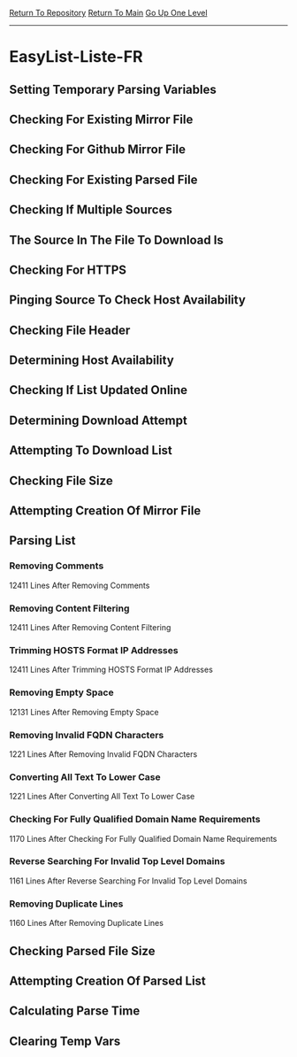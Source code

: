 [Return To Repository](https://github.com/deathbybandaid/piholeparser/)
[Return To Main](https://github.com/deathbybandaid/piholeparser/blob/master/RecentRunLogs/Mainlog.md)
[Go Up One Level](https://github.com/deathbybandaid/piholeparser/blob/master/RecentRunLogs/TopLevelScripts/30-Processing-Blacklists.md)
____________________________________
# EasyList-Liste-FR
## Setting Temporary Parsing Variables
## Checking For Existing Mirror File
## Checking For Github Mirror File
## Checking For Existing Parsed File
## Checking If Multiple Sources
## The Source In The File To Download Is
## Checking For HTTPS
## Pinging Source To Check Host Availability
## Checking File Header
## Determining Host Availability
## Checking If List Updated Online
## Determining Download Attempt
## Attempting To Download List
## Checking File Size
## Attempting Creation Of Mirror File
## Parsing List
### Removing Comments
12411 Lines After Removing Comments
### Removing Content Filtering
12411 Lines After Removing Content Filtering
### Trimming HOSTS Format IP Addresses
12411 Lines After Trimming HOSTS Format IP Addresses
### Removing Empty Space
12131 Lines After Removing Empty Space
### Removing Invalid FQDN Characters
1221 Lines After Removing Invalid FQDN Characters
### Converting All Text To Lower Case
1221 Lines After Converting All Text To Lower Case
### Checking For Fully Qualified Domain Name Requirements
1170 Lines After Checking For Fully Qualified Domain Name Requirements
### Reverse Searching For Invalid Top Level Domains
1161 Lines After Reverse Searching For Invalid Top Level Domains
### Removing Duplicate Lines
1160 Lines After Removing Duplicate Lines
## Checking Parsed File Size
## Attempting Creation Of Parsed List
## Calculating Parse Time
## Clearing Temp Vars
